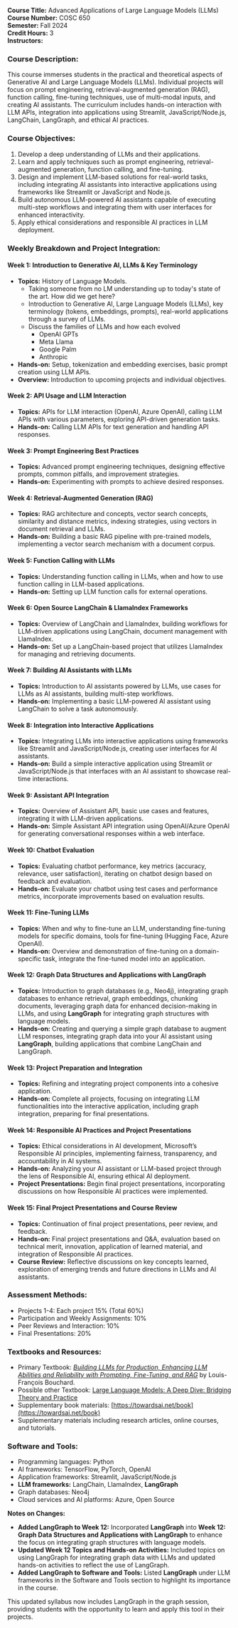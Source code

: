 **Course Title:** Advanced Applications of Large Language Models (LLMs)  
**Course Number:** COSC 650  
**Semester:** Fall 2024  
**Credit Hours:** 3  
**Instructors:**

### **Course Description:**  
This course immerses students in the practical and theoretical aspects of Generative AI and Large Language Models (LLMs). Individual projects will focus on prompt engineering, retrieval-augmented generation (RAG), function calling, fine-tuning techniques, use of multi-modal inputs, and creating AI assistants. The curriculum includes hands-on interaction with LLM APIs, integration into applications using Streamlit, JavaScript/Node.js, LangChain, LangGraph, and ethical AI practices.

### **Course Objectives:**  
1. Develop a deep understanding of LLMs and their applications.
2. Learn and apply techniques such as prompt engineering, retrieval-augmented generation, function calling, and fine-tuning.
3. Design and implement LLM-based solutions for real-world tasks, including integrating AI assistants into interactive applications using frameworks like Streamlit or JavaScript and Node.js.
4. Build autonomous LLM-powered AI assistants capable of executing multi-step workflows and integrating them with user interfaces for enhanced interactivity.
5. Apply ethical considerations and responsible AI practices in LLM deployment.

### **Weekly Breakdown and Project Integration:**

#### **Week 1: Introduction to Generative AI, LLMs & Key Terminology**
- **Topics:** History of Language Models.
  - Taking someone from no LM understanding up to today's state of the art. How did we get here?
  - Introduction to Generative AI, Large Language Models (LLMs), key terminology (tokens, embeddings, prompts), real-world applications through a survey of LLMs.
  - Discuss the families of LLMs and how each evolved
     - OpenAI GPTs
     - Meta Llama
     - Google Palm
     - Anthropic
- **Hands-on:** Setup, tokenization and embedding exercises, basic prompt creation using LLM APIs.
- **Overview:** Introduction to upcoming projects and individual objectives.

#### **Week 2: API Usage and LLM Interaction**
- **Topics:** APIs for LLM interaction (OpenAI, Azure OpenAI), calling LLM APIs with various parameters, exploring API-driven generation tasks.
- **Hands-on:** Calling LLM APIs for text generation and handling API responses.

#### **Week 3: Prompt Engineering Best Practices**
- **Topics:** Advanced prompt engineering techniques, designing effective prompts, common pitfalls, and improvement strategies.
- **Hands-on:** Experimenting with prompts to achieve desired responses.

#### **Week 4: Retrieval-Augmented Generation (RAG)**
- **Topics:** RAG architecture and concepts, vector search concepts, similarity and distance metrics, indexing strategies, using vectors in document retrieval and LLMs.
- **Hands-on:** Building a basic RAG pipeline with pre-trained models, implementing a vector search mechanism with a document corpus.

#### **Week 5: Function Calling with LLMs**
- **Topics:** Understanding function calling in LLMs, when and how to use function calling in LLM-based applications.
- **Hands-on:** Setting up LLM function calls for external operations.

#### **Week 6: Open Source LangChain & LlamaIndex Frameworks**
- **Topics:** Overview of LangChain and LlamaIndex, building workflows for LLM-driven applications using LangChain, document management with LlamaIndex.
- **Hands-on:** Set up a LangChain-based project that utilizes LlamaIndex for managing and retrieving documents.

#### **Week 7: Building AI Assistants with LLMs**
- **Topics:** Introduction to AI assistants powered by LLMs, use cases for LLMs as AI assistants, building multi-step workflows.
- **Hands-on:** Implementing a basic LLM-powered AI assistant using LangChain to solve a task autonomously.

#### **Week 8: Integration into Interactive Applications**
- **Topics:** Integrating LLMs into interactive applications using frameworks like Streamlit and JavaScript/Node.js, creating user interfaces for AI assistants.
- **Hands-on:** Build a simple interactive application using Streamlit or JavaScript/Node.js that interfaces with an AI assistant to showcase real-time interactions.

#### **Week 9: Assistant API Integration**
- **Topics:** Overview of Assistant API, basic use cases and features, integrating it with LLM-driven applications.
- **Hands-on:** Simple Assistant API integration using OpenAI/Azure OpenAI for generating conversational responses within a web interface.

#### **Week 10: Chatbot Evaluation**
- **Topics:** Evaluating chatbot performance, key metrics (accuracy, relevance, user satisfaction), iterating on chatbot design based on feedback and evaluation.
- **Hands-on:** Evaluate your chatbot using test cases and performance metrics, incorporate improvements based on evaluation results.

#### **Week 11: Fine-Tuning LLMs**
- **Topics:** When and why to fine-tune an LLM, understanding fine-tuning models for specific domains, tools for fine-tuning (Hugging Face, Azure OpenAI).
- **Hands-on:** Overview and demonstration of fine-tuning on a domain-specific task, integrate the fine-tuned model into an application.

#### **Week 12: Graph Data Structures and Applications with LangGraph**
- **Topics:** Introduction to graph databases (e.g., Neo4j), integrating graph databases to enhance retrieval, graph embeddings, chunking documents, leveraging graph data for enhanced decision-making in LLMs, and using **LangGraph** for integrating graph structures with language models.
- **Hands-on:** Creating and querying a simple graph database to augment LLM responses, integrating graph data into your AI assistant using **LangGraph**, building applications that combine LangChain and LangGraph.

#### **Week 13: Project Preparation and Integration**
- **Topics:** Refining and integrating project components into a cohesive application.
- **Hands-on:** Complete all projects, focusing on integrating LLM functionalities into the interactive application, including graph integration, preparing for final presentations.

#### **Week 14: Responsible AI Practices and Project Presentations**
- **Topics:** Ethical considerations in AI development, Microsoft’s Responsible AI principles, implementing fairness, transparency, and accountability in AI systems.
- **Hands-on:** Analyzing your AI assistant or LLM-based project through the lens of Responsible AI, ensuring ethical AI deployment.
- **Project Presentations:** Begin final project presentations, incorporating discussions on how Responsible AI practices were implemented.

#### **Week 15: Final Project Presentations and Course Review**
- **Topics:** Continuation of final project presentations, peer review, and feedback.
- **Hands-on:** Final project presentations and Q&A, evaluation based on technical merit, innovation, application of learned material, and integration of Responsible AI practices.
- **Course Review:** Reflective discussions on key concepts learned, exploration of emerging trends and future directions in LLMs and AI assistants.

### **Assessment Methods:**  
- Projects 1-4: Each project 15% (Total 60%)  
- Participation and Weekly Assignments: 10%  
- Peer Reviews and Interaction: 10%  
- Final Presentations: 20%  

### **Textbooks and Resources:**  
- Primary Textbook: *[Building LLMs for Production, Enhancing LLM Abilities and Reliability with Prompting, Fine-Tuning, and RAG](https://learning.oreilly.com/library/view/building-llms-for/9798324731472/titlepage.xhtml)* by Louis-François Bouchard.
- Possible other Textbook: [Large Language Models: A Deep Dive: Bridging Theory and Practice](https://www.amazon.com/Large-Language-Models-Bridging-Practice/dp/3031656466)
- Supplementary book materials: [https://towardsai.net/book](https://towardsai.net/book)
- Supplementary materials including research articles, online courses, and tutorials.  

### **Software and Tools:**  
- Programming languages: Python  
- AI frameworks: TensorFlow, PyTorch, OpenAI  
- Application frameworks: Streamlit, JavaScript/Node.js  
- **LLM frameworks:** LangChain, LlamaIndex, **LangGraph**  
- Graph databases: Neo4j  
- Cloud services and AI platforms: Azure, Open Source  


**Notes on Changes:**

- **Added LangGraph to Week 12:** Incorporated **LangGraph** into **Week 12: Graph Data Structures and Applications with LangGraph** to enhance the focus on integrating graph structures with language models.
- **Updated Week 12 Topics and Hands-on Activities:** Included topics on using LangGraph for integrating graph data with LLMs and updated hands-on activities to reflect the use of LangGraph.
- **Added LangGraph to Software and Tools:** Listed **LangGraph** under LLM frameworks in the Software and Tools section to highlight its importance in the course.
  
This updated syllabus now includes LangGraph in the graph session, providing students with the opportunity to learn and apply this tool in their projects.